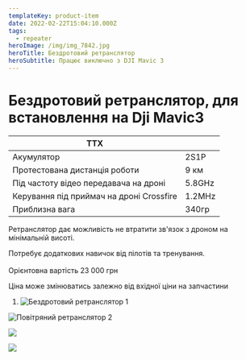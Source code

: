 ```yaml
---
templateKey: product-item
date: 2022-02-22T15:04:10.000Z
tags:
  - repeater
heroImage: /img/img_7842.jpg
heroTitle: Бездротовий ретранслятор
heroSubtitle: Працює виключно з DJI Mavic 3
---
```

# Бездротовий ретранслятор, для встановлення на Dji Mavic3

| ТТХ                                      |        |
| ---------------------------------------- | ------ |
| Акумулятор                               | 2S1P   |
| Протестована дистанція роботи            | 9 км   |
| Під частоту відео передавача на дроні    | 5.8GHz |
| Керування під приймач на дроні Crossfire | 1.2MHz |
| П﻿риблизна вага                          | 340гр  |

Ретранслятор дає можливість не втратити зв'язок з дроном на мінімальній висоті.

Потребує додаткових навичок від пілотів та тренування.\
\
Орієнтовна вартість 23 000 грн

Ціна може змінюватись залежно від вхідної ціни на запчастини

1. ![Бездротовий ретранслятор 1](/img/img_7841.jpg)


![Повітряний ретранслятор 2](/img/img_7842.jpg)

![](/img/img_7843.jpg)

![](/img/img_7845.jpg)